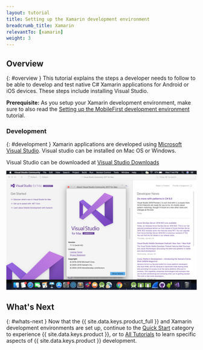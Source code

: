 ```yaml
---
layout: tutorial
title: Setting up the Xamarin development environment
breadcrumb_title: Xamarin
relevantTo: [xamarin]
weight: 3
---
```

<!-- NLS_CHARSET=UTF-8 -->
## Overview
{: #overview }
This tutorial explains the steps a developer needs to follow to be able to develop and test native C# Xamarin applications for Android or iOS devices. These steps include installing Visual Studio.

**Prerequisite:** As you setup your Xamarin development environment, make sure to also read the [Setting up the MobileFirst development environment](../../development/) tutorial.

### Development
{: #development }
Xamarin applications are developed using [Microsoft Visual Studio](https://www.visualstudio.com/). Visual studio can be installed on Mac OS or Windows.  

Visual Studio can be downloaded at [Visual Studio Downloads](https://visualstudio.microsoft.com/downloads/)

![Visual Studio](Visualstudio.png)

## What's Next
{: #whats-next }
Now that the {{ site.data.keys.product_full }} and Xamarin development environments are set up, continue to the [Quick Start](../../../quick-start/xamarin/) category to experience {{ site.data.keys.product }}, or to [All Tutorials](../../../all-tutorials) to learn specific aspects of {{ site.data.keys.product }} development.
